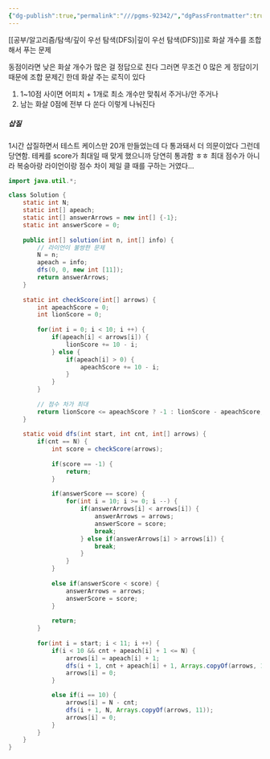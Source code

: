 ```yaml
---
{"dg-publish":true,"permalink":"///pgms-92342/","dgPassFrontmatter":true}
---
```



[[공부/알고리즘/탐색/깊이 우선 탐색(DFS)\|깊이 우선 탐색(DFS)]]로 화살 개수를 조합해서 푸는 문제

동점이라면 낮은 화살 개수가 많은 걸 정답으로 친다
그러면 무조건 0 많은 게 정답이기 때문에 조합 문제긴 한데 화살 주는 로직이 있다
1) 1~10점 사이면 어피치 + 1개로 최소 개수만 맞춰서 주거나/안 주거나
2) 남는 화살 0점에 전부 다 쏜다
이렇게 나눠진다
##### 삽질
1시간 삽질하면서 테스트 케이스만 20개 만들었는데 다 통과돼서 더 의문이었다
그런데 당연함. 테케를 score가 최대일 때 맞게 했으니까 당연히 통과함 ㅎㅎ
최대 점수가 아니라 복숭아랑 라이언이랑 점수 차이 제일 클 때를 구하는 거였다...

```java
import java.util.*;

class Solution {    
    static int N;
    static int[] apeach;
    static int[] answerArrows = new int[] {-1};
    static int answerScore = 0;
    
    public int[] solution(int n, int[] info) {
        // 라이언이 불쌍한 문제
        N = n;
        apeach = info;
        dfs(0, 0, new int [11]);
        return answerArrows;
    }
    
    static int checkScore(int[] arrows) {
        int apeachScore = 0;
        int lionScore = 0;
        
        for(int i = 0; i < 10; i ++) {
            if(apeach[i] < arrows[i]) {
                lionScore += 10 - i;
            } else {
                if(apeach[i] > 0) {
                    apeachScore += 10 - i;
                }
            }
        }
        
        // 점수 차가 최대
        return lionScore <= apeachScore ? -1 : lionScore - apeachScore;
    }
    
    static void dfs(int start, int cnt, int[] arrows) {
        if(cnt == N) {
            int score = checkScore(arrows);
            
            if(score == -1) {
                return;
            }
            
            if(answerScore == score) {
                for(int i = 10; i >= 0; i --) {
                    if(answerArrows[i] < arrows[i]) {
                        answerArrows = arrows;
                        answerScore = score;
                        break;
                    } else if(answerArrows[i] > arrows[i]) {
                        break;
                    }
                }
            }
            
            else if(answerScore < score) {
                answerArrows = arrows;
                answerScore = score;
            }
            
            return;
        }
        
        for(int i = start; i < 11; i ++) {
            if(i < 10 && cnt + apeach[i] + 1 <= N) {
                arrows[i] = apeach[i] + 1;
                dfs(i + 1, cnt + apeach[i] + 1, Arrays.copyOf(arrows, 11));
                arrows[i] = 0;
            }

            else if(i == 10) {
                arrows[i] = N - cnt;
                dfs(i + 1, N, Arrays.copyOf(arrows, 11));
                arrows[i] = 0;
            }
        }
    }
}
```